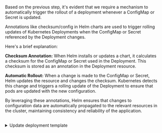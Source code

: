 Based on the previous step, it's evident that we require a mechanism to automatically trigger the rollout of a deployment whenever a ConfigMap or Secret is updated.

Annotations like checksum/config in Helm charts are used to trigger rolling updates of Kubernetes Deployments when the ConfigMap or Secret referenced by the Deployment changes.

Here's a brief explanation:

**Checksum Annotation:** When Helm installs or updates a chart, it calculates a checksum for the ConfigMap or Secret used in the Deployment. This checksum is stored as an annotation in the Deployment resource.

**Automatic Rollout:** When a change is made to the ConfigMap or Secret, Helm updates the resource and changes the checksum. Kubernetes detects this change and triggers a rolling update of the Deployment to ensure that pods are updated with the new configuration.

By leveraging these annotations, Helm ensures that changes to configuration data are automatically propagated to the relevant resources in the cluster, maintaining consistency and reliability of the application.

<br>
<details><summary>Update deployment template</summary>
<br>

Update the deployment template in `/charts/mock-app/templates/deployment.yaml` to add annotations.

```plain
apiVersion: apps/v1
kind: Deployment
metadata:
  name: {{ .Values.appName }}-deployment
  labels:
    app: {{ .Values.appName }}
spec:
  replicas: 1 
  selector:
    matchLabels:
      app: {{ .Values.appName }}
  template:
    metadata:
      annotations:
        checksum/config: {{ include (print $.Template.BasePath "/configmap.yaml") . | sha256sum }}
      labels:
        app: {{ .Values.appName }}
    spec:
      containers:
        - name: {{ .Values.appName }}-container
          image: "{{ .Values.image.repository }}:{{ .Values.image.tag }}"
          ports:
          - containerPort: 5000
          envFrom:
          - configMapRef:
              name: {{ .Values.appName }}-configmap
```{{exec}}
</details>